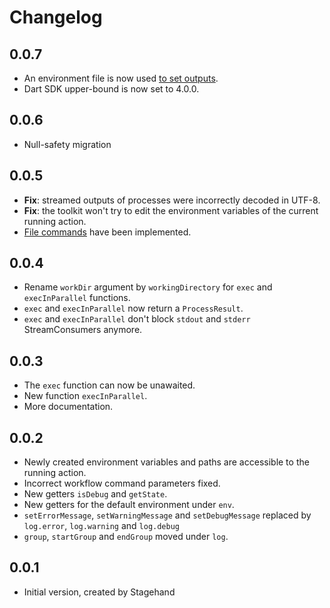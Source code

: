 # Changelog

## 0.0.7

- An environment file is now used [to set outputs](https://docs.github.com/en/actions/using-workflows/workflow-commands-for-github-actions#setting-an-output-parameter).
- Dart SDK upper-bound is now set to 4.0.0.

## 0.0.6

- Null-safety migration

## 0.0.5

- **Fix**: streamed outputs of processes were incorrectly decoded in UTF-8.
- **Fix**: the toolkit won't try to edit the environment variables of the current running action.
- [File commands](https://docs.github.com/en/free-pro-team@latest/actions/reference/workflow-commands-for-github-actioilens#environment-files) have been implemented.

## 0.0.4

- Rename `workDir` argument by `workingDirectory` for `exec` and `execInParallel` functions.
- `exec` and `execInParallel` now return a `ProcessResult`.
- `exec` and `execInParallel` don't block `stdout` and `stderr` StreamConsumers anymore.

## 0.0.3

- The `exec` function can now be unawaited.
- New function `execInParallel`.
- More documentation.

## 0.0.2

- Newly created environment variables and paths are accessible to the running action.
- Incorrect workflow command parameters fixed.
- New getters `isDebug` and `getState`.
- New getters for the default environment under `env`.
- `setErrorMessage`, `setWarningMessage` and `setDebugMessage` replaced by `log.error`, `log.warning` and `log.debug`
- `group`, `startGroup` and `endGroup` moved under `log`.

## 0.0.1

- Initial version, created by Stagehand
